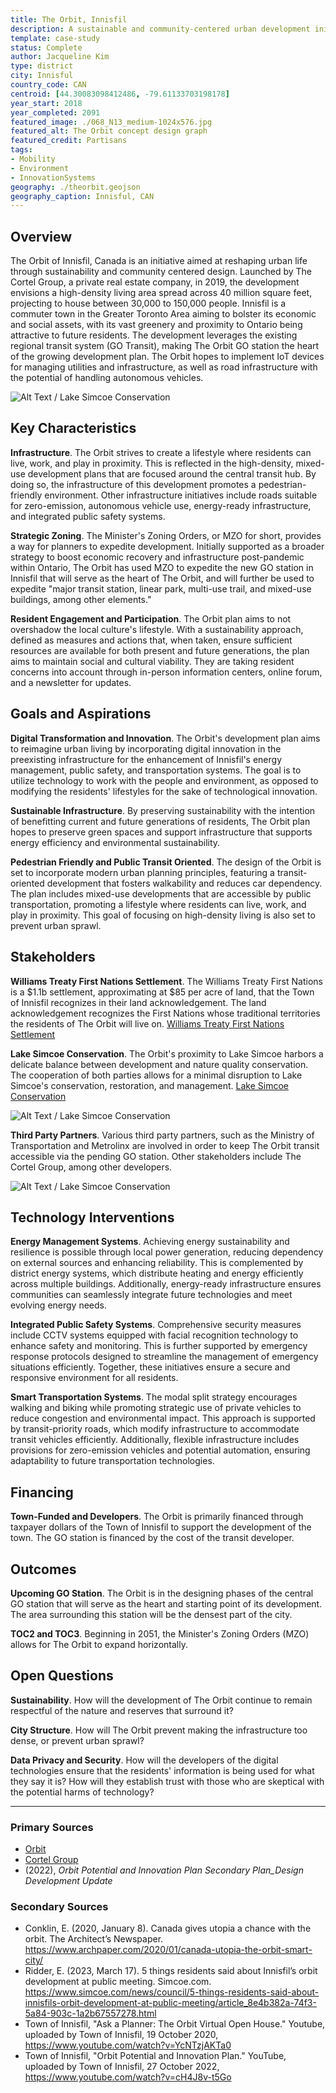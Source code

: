 ```yaml
---
title: The Orbit, Innisfil
description: A sustainable and community-centered urban development initiative aiming to create a high-density living area for 30,000 to 150,000 people, leveraging IoT for infrastructure management.
template: case-study
status: Complete
author: Jacqueline Kim
type: district
city: Innisful
country_code: CAN
centroid: [44.30083098412486, -79.61133703198178]
year_start: 2018
year_completed: 2091
featured_image: ./068_N13_medium-1024x576.jpg
featured_alt: The Orbit concept design graph
featured_credit: Partisans
tags: 
- Mobility
- Environment
- InnovationSystems
geography: ./theorbit.geojson
geography_caption: Innisful, CAN
---
```

<!--
Allowed values:

type: district, plan

tags: Environment, Mobility, Buildings, Energy, InformationSystems, HealthEducation, InnovationSystems, CivicTech, CivicInnovation, Food

-->

## Overview

<!-- About 100 to 150 word summary of the case study. -->

The Orbit of Innisfil, Canada is an initiative aimed at reshaping urban life through sustainability and community centered design. Launched by The Cortel Group, a private real estate company, in 2019, the development envisions a high-density living area spread across 40 million square feet, projecting to house between 30,000 to 150,000 people. Innisfil is a commuter town in the Greater Toronto Area aiming to bolster its economic and social assets, with its vast greenery and proximity to Ontario being attractive to future residents. The development leverages the existing regional transit system (GO Transit), making The Orbit GO station the heart of the growing development plan. The Orbit hopes to implement IoT devices for managing utilities and infrastructure, as well as road infrastructure with the potential of handling autonomous vehicles.

![Alt Text / Lake Simcoe Conservation](./orbit.webp "Daniel Adams (Unsplash)")

## Key Characteristics

<!--  How is the project organized into specific activities that advance these goals? For plans: How does the plan address each of the three activities in digital master plans (development, engagement, implementation). For districts: How does the district employ 3-5 of the key characteristics of innovation hubs?
-->

**Infrastructure**.  The Orbit strives to create a lifestyle where residents can live, work, and play in proximity. This is reflected in the high-density, mixed-use development plans that are focused around the central transit hub. By doing so, the infrastructure of this development promotes a pedestrian-friendly environment. Other infrastructure initiatives include roads suitable for zero-emission, autonomous vehicle use, energy-ready infrastructure, and integrated public safety systems.

**Strategic Zoning**.  The Minister's Zoning Orders, or MZO for short, provides a way for planners to expedite development. Initially supported as a broader strategy to boost economic recovery and infrastructure post-pandemic within Ontario, The Orbit has used MZO to expedite the new GO station in Innisfil that will serve as the heart of The Orbit, and will further be used to expedite "major transit station, linear park, multi-use trail, and mixed-use buildings, among other elements."

**Resident Engagement and Participation**. The Orbit plan aims to not overshadow the local culture's lifestyle. With a sustainability approach, defined as measures and actions that, when taken, ensure sufficient resources are available for both present and future generations, the plan aims to maintain social and cultural viability. They are taking resident concerns into account through in-person information centers, online forum, and a newsletter for updates.

## Goals and Aspirations

<!-- What is the project trying to achieve? Identify 3-5 high-level goals that define the entire project.Replace the placeholder title with a succinct name for the goal. -->

**Digital Transformation and Innovation**.  The Orbit's development plan aims to reimagine urban living by incorporating digital innovation in the preexisting infrastructure for the enhancement of Innisfil's energy management, public safety, and transportation systems. The goal is to utilize technology to work with the people and environment, as opposed to modifying the residents' lifestyles for the sake of technological innovation.

**Sustainable Infrastructure**. By preserving sustainability with the intention of benefitting current and future generations of residents, The Orbit plan hopes to preserve green spaces and support infrastructure that supports energy efficiency and environmental sustainability.

**Pedestrian Friendly and Public Transit Oriented**.  The design of the Orbit is set to incorporate modern urban planning principles, featuring a transit-oriented development that fosters walkability and reduces car dependency. The plan includes mixed-use developments that are accessible by public transportation, promoting a lifestyle where residents can live, work, and play in proximity. This goal of focusing on high-density living is also set to prevent urban sprawl.

## Stakeholders
<!--  Who initiated the project? Who is leading the project forward? Who else has a say in how it unfolds? Who is directly affected but marginalized? Identify 3-5 key stakeholder organizations or groups. Identify 3-5 key individuals. These are people who are associated with the project as leaders, supporters, critics, or regulators. They are likely to be members of the stakeholder groups identified above. These are people you should try to contact for one or more interviews.-->

**Williams Treaty First Nations Settlement**.  The Williams Treaty First Nations is a $1.1b settlement, approximating at $85 per acre of land, that the Town of Innisfil recognizes in their land acknowledgement. The land acknowledgement recognizes the First Nations whose traditional territories the residents of The Orbit will live on. [Williams Treaty First Nations Settlement](https://www.thecanadianencyclopedia.ca/en/article/williams-treaties)

**Lake Simcoe Conservation**.  The Orbit's proximity to Lake Simcoe harbors a delicate balance between development and nature quality conservation. The cooperation of both parties allows for a minimal disruption to Lake Simcoe's conservation, restoration, and management. [Lake Simcoe Conservation](https://lsrca.on.ca/)

![Alt Text / Lake Simcoe Conservation](./simcoe.png "Daniel Adams (Unsplash)")

**Third Party Partners**. Various third party partners, such as the Ministry of Transportation and Metrolinx are involved in order to keep The Orbit transit accessible via the pending GO station. Other stakeholders include The Cortel Group, among other developers.

![Alt Text / Lake Simcoe Conservation](./transportation.png "Daniel Adams (Unsplash)")

## Technology Interventions
<!--  What specific technology-enabled interventions does the project propose? Identify 3-5 technology interventions. Describe use cases, value proposition, solution architecture, data created or consumed, key platforms and standards, business models, regulatory issues, etc. Separate into more than 1 paragraph as needed. This is a good place to insert additional images, be sure to include captions identifying the source and make sure to not use copyrighted images. -->

**Energy Management Systems**. Achieving energy sustainability and resilience is possible through local power generation, reducing dependency on external sources and enhancing reliability. This is complemented by district energy systems, which distribute heating and energy efficiently across multiple buildings. Additionally, energy-ready infrastructure ensures communities can seamlessly integrate future technologies and meet evolving energy needs.

**Integrated Public Safety Systems**.  Comprehensive security measures include CCTV systems equipped with facial recognition technology to enhance safety and monitoring. This is further supported by emergency response protocols designed to streamline the management of emergency situations efficiently. Together, these initiatives ensure a secure and responsive environment for all residents.

**Smart Transportation Systems**.  The modal split strategy encourages walking and biking while promoting strategic use of private vehicles to reduce congestion and environmental impact. This approach is supported by transit-priority roads, which modify infrastructure to accommodate transit vehicles efficiently. Additionally, flexible infrastructure includes provisions for zero-emission vehicles and potential automation, ensuring adaptability to future transportation technologies.

## Financing
<!--  How are the technology interventions identified to be financed? How does this fit into financing of the larger project? Identify at least one financing mechanism that is being used. -->

**Town-Funded and Developers**. The Orbit is primarily financed through taxpayer dollars of the Town of Innisfil to support the development of the town. The GO station is financed by the cost of the transit developer.

## Outcomes
<!-- What results has the project produced to date? What outcomes and impacts are anticipated? Identify 3-5 (anticipated) outcomes. What will/has the project achieved? Thes should not be the same or repeated from elsewhere. Use this space to emphasize something different. -->

**Upcoming GO Station**.  The Orbit is in the designing phases of the central GO station that will serve as the heart and starting point of its development. The area surrounding this station will be the densest part of the city.

**TOC2 and TOC3**. Beginning in 2051, the Minister's Zoning Orders (MZO) allows for The Orbit to expand horizontally.

## Open Questions
<!-- What is uncertain, unclear, or still unresolved about this project? Identify 1-3 open question(s). -->

**Sustainability**.  How will the development of The Orbit continue to remain respectful of the nature and reserves that surround it?

**City Structure**.  How will The Orbit prevent making the infrastructure too dense, or prevent urban sprawl?

**Data Privacy and Security**.  How will the developers of the digital technologies ensure that the residents' information is being used for what they say it is? How will they establish trust with those who are skeptical with the potential harms of technology?

---

### Primary Sources

- [Orbit](https://innisfil.ca/en/building-and-development/orbit.aspx)
- [Cortel Group](https://cortelgroup.com/theorbit/)
- (2022), _Orbit Potential and Innovation Plan Secondary Plan_Design Development Update_

### Secondary Sources

<!-- 5-7 secondary source documents: news reports, blog posts, etc.. -->

- Conklin, E. (2020, January 8). Canada gives utopia a chance with the orbit. The Architect’s Newspaper. <https://www.archpaper.com/2020/01/canada-utopia-the-orbit-smart-city/>
- Ridder, E. (2023, March 17). 5 things residents said about Innisfil’s orbit development at public meeting. Simcoe.com. <https://www.simcoe.com/news/council/5-things-residents-said-about-innisfils-orbit-development-at-public-meeting/article_8e4b382a-74f3-5a84-903c-1a2b67557278.html>
- Town of Innisfil, "Ask a Planner: The Orbit Virtual Open House." Youtube, uploaded by Town of Innisfil, 19 October 2020, <https://www.youtube.com/watch?v=YcNTzjAKTa0>
- Town of Innisfil, "Orbit Potential and Innovation Plan." YouTube, uploaded by Town of Innisfil, 27 October 2022, <https://www.youtube.com/watch?v=cH4J8v-t5Go>
